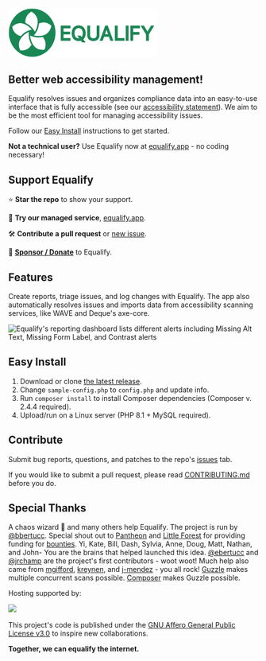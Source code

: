 <img src="logo.svg" alt="Equalify Logo" width="300">

## Better web accessibility management! 

Equalify resolves issues and organizes compliance data into an easy-to-use interface that is fully accessible (see our [accessibility statement](/ACESSIBILITY.md)). We aim to be the most efficient tool for managing accessibility issues.

Follow our [Easy Install]( https://github.com/bbertucc/equalify#easy-install) instructions to get started.

**Not a technical user?** Use Equalify now at [equalify.app](https://equalify.app/) - no coding necessary!

## Support Equalify

⭐ **Star the repo** to show your support.

🌸 **Try our managed service**, [equalify.app](https://equalify.app/).

🛠️ **Contribute a pull request** or [new issue](https://github.com/bbertucc/equalify/issues).

🎩 **[Sponsor / Donate](https://github.com/sponsors/bbertucc)** to Equalify.

## Features

Create reports, triage issues, and log changes with Equalify. The app also automatically resolves issues and imports data from accessibility scanning services, like WAVE and Deque's axe-core.

<img width="1316" alt="Equalify's reporting dashboard lists different alerts including Missing Alt Text, Missing Form Label, and Contrast alerts" src="https://user-images.githubusercontent.com/46652/198109248-36343405-9e89-48b7-ac9f-ee0c0d830859.png">

## Easy Install
1. Download or clone [the latest release](https://github.com/bbertucc/equalify/releases).
2. Change `sample-config.php` to `config.php` and update info.
3. Run `composer install` to install Composer dependencies (Composer v. 2.4.4 required).
4. Upload/run on a Linux server (PHP 8.1 + MySQL required).

## Contribute
Submit bug reports, questions, and patches to the repo's [issues](https://github.com/bbertucc/equalify/issues) tab.

If you would like to submit a pull request, please read [CONTRIBUTING.md](/CONTRIBUTING.md) before you do.

## Special Thanks
A chaos wizard 🧙 and many others help Equalify. The project is run by [@bbertucc](https://github.com/bbertucc). Special shout out to [Pantheon](https://pantheon.io/) and [Little Forest](https://littleforest.co.uk/feature/web-accessibility/) for providing funding for [bounties](https://github.com/bbertucc/equalify/issues?q=is%3Aopen+is%3Aissue+label%3Abountied). Yi, Kate, Bill, Dash, Sylvia, Anne, Doug, Matt, Nathan, and John- You are the brains that helped launched this idea. [@ebertucc](https://github.com/ebertucc) and [@jrchamp](https://github.com/jrchamp) are the project's first contributors - woot woot! Much help also came from [mgifford](https://github.com/mgifford), [kreynen](https://github.com/kreynen), and [j-mendez](https://github.com/j-mendez) - you all rock! [Guzzle](https://github.com/guzzle/guzzle) makes multiple concurrent scans possible. [Composer](https://getcomposer.org/) makes Guzzle possible.

<p>Hosting supported by:</p>
<p>
  <a href="https://www.digitalocean.com/">
    <img src="https://opensource.nyc3.cdn.digitaloceanspaces.com/attribution/assets/SVG/DO_Logo_horizontal_blue.svg" width="201px">
  </a>
</p>

This project's code is published under the [GNU Affero General Public License v3.0](https://github.com/bbertucc/equalify/blob/main/LICENSE) to inspire new collaborations.

**Together, we can equalify the internet.**
